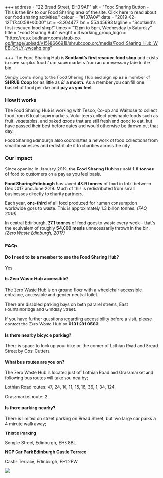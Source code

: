 +++
address = "22 Bread Street, EH3 9AF"
alt = "Food Sharing Button – This is the link to our Food Sharing area of the site. Click here to read about our food sharing activities."
colour = "#137A0A"
date = "2019-02-12T17:40:58+00:00"
lat = -3.204477
lon = 55.945693
tagline = "Scotland's first rescued food shop!"
times = "12pm to 5pm, Wednesday to Saturday"
title = "Food Sharing Hub"
weight = 3
working_group_logo = "https://res.cloudinary.com/shrub-co-op/image/upload/v1568666918/shrubcoop.org/media/Food_Sharing_Hub_WEB_ONLY_ywqahq.png"

+++
The Food Sharing Hub is **Scotland’s first rescued food shop** and exists to save surplus food from supermarkets from an unnecessary fate in the bin.

Simply come along to the Food Sharing Hub and sign up as a member of **SHRUB Coop** for as little as **£1 a month.** As a member you can fill one basket of food per day and **pay as you feel**.

### How it works

The Food Sharing Hub is working with Tesco, Co-op and Waitrose to collect food from 6 local supermarkets. Volunteers collect perishable foods such as fruit, vegetables, and baked goods that are still fresh and good to eat, but have passed their best before dates and would otherwise be thrown out that day.

Food Sharing Edinburgh also coordinates a network of food collections from small businesses and redistribute it to charities across the city.

### Our Impact

Since opening in January 2019, the **Food Sharing Hub** has sold **1.8** **tonnes** of food to customers on a pay as you feel basis.

**Food Sharing Edinburgh** has saved **48.9 tonnes** of food in total between Dec 2017 and June 2019. Much of this is redistributed from small businesses directly to charity partners.

Each year, **one-third** of all food produced for human consumption worldwide goes to waste. This is approximately 1.3 billion tonnes. _(FAO, 2019)_

In central Edinburgh, **27.1 tonnes** of food goes to waste every week - that's the equivalent of roughly **54,000 meals** unnecessarily thrown in the bin. _(Zero Waste Edinburgh, 2017)_

### FAQs

#### Do I need to be a member to use the Food Sharing Hub?

Yes

#### Is Zero Waste Hub accessible?

The Zero Waste Hub is on ground floor with a wheelchair accessible entrance, accessible and gender neutral toilet.

There are disabled parking bays on both parallel streets, East Fountainbridge and Grindlay Street.

If you have further questions regarding accessibility before a visit, please contact the Zero Waste Hub on **0131 281 0583**.

#### Is there nearby bicycle parking?

There is space to lock up your bike on the corner of Lothian Road and Bread Street by Cost Cutters.

#### What bus routes are you on?

The Zero Waste Hub is located just off Lothian Road and Grassmarket and following bus routes will take you nearby;

Lothian Road routes: 47, 24, 10, 11, 15, 16, 36, 1, 34, 124

Grassmarket route: 2

#### Is there parking nearby?

There is limited on street parking on Bread Street, but two large car parks a 4 minute walk away;

**Thistle Parking**

Semple Street, Edinburgh, EH3 8BL

**NCP Car Park Edinburgh Castle Terrace**

Castle Terrace, Edinburgh, EH1 2EW

![](https://res.cloudinary.com/shrub-co-op/image/upload/v1565364027/shrubcoop.org/media/food_sharing_hub_page_itwn4i.png)